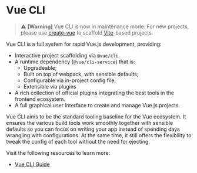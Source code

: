 # Vue CLI

> ⚠️ **\[Warning]** Vue CLI is now in maintenance mode. For new projects, please use [create-vue](<https://github.com/vuejs/create-vue>) to scaffold [Vite](<https://vitejs.dev/>)-based projects.

Vue CLI is a full system for rapid Vue.js development, providing:

- Interactive project scaffolding via `@vue/cli`.
- A runtime dependency (`@vue/cli-service`) that is:
  - Upgradeable;
  - Built on top of webpack, with sensible defaults;
  - Configurable via in-project config file;
  - Extensible via plugins
- A rich collection of official plugins integrating the best tools in the frontend ecosystem.
- A full graphical user interface to create and manage Vue.js projects.

Vue CLI aims to be the standard tooling baseline for the Vue ecosystem. It ensures the various build tools work smoothly together with sensible defaults so you can focus on writing your app instead of spending days wrangling with configurations. At the same time, it still offers the flexibility to tweak the config of each tool without the need for ejecting.

Visit the following resources to learn more:

- [Vue CLI Guide](https://cli.vuejs.org/guide/)
